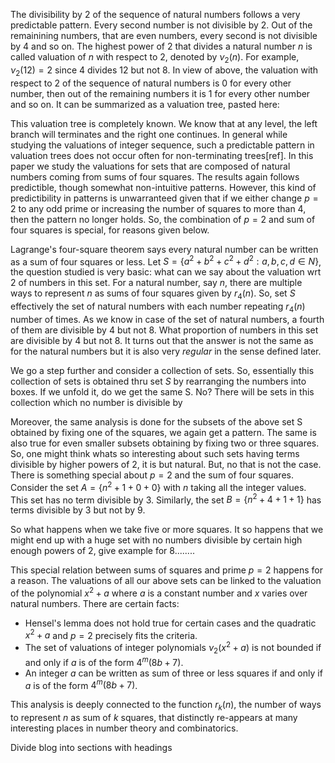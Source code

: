 The divisibility by 2 of the sequence of natural numbers follows a very predictable pattern. Every second number is not 
divisible by 2. Out of the remainining numbers, that are even numbers, every second is not divisible by 4 and so on. 
The highest power of 2 that divides a natural number $n$ is called valuation of $n$ with respect to 2, denoted by $\nu_2(n)$. 
For example, $\nu_2(12)=2$ since $4$ divides $12$ but not $8$. In view of above, the valuation with respect to 2 of the 
sequence of natural numbers is 0 for every other number, then out of the remaining numbers it is 1 for every other number and 
so on. It can be summarized as a valuation tree, pasted here:

This valuation tree is completely known. We know that at any level, the left branch will terminates and the right 
one continues. In general while studying the valuations of integer sequence, such a predictable pattern in valuation trees does not occur often for non-terminating trees[ref]. In this paper we study the valuations for sets that are composed of natural numbers coming from sums of four squares. The results again follows predictible, though somewhat non-intuitive patterns. However, this kind of predictibility in patterns is unwarranteed given that if we either change $p=2$ to any odd prime or increasing the number of squares to more than 4, then the pattern no longer holds. So, the combination of $p=2$ and sum of four squares is special, for reasons given below.

Lagrange's four-square theorem says every natural number can be written as a sum of four squares or less. Let $S = \{ a^2+b^2+c^2+d^2: a,b,c,d \in N \}$, the question studied is very basic: what can we say about the valuation wrt $2$ 
of numbers in this set. For a natural number, say $n$, there are multiple ways to represent $n$ as sums of four squares given by $r_4(n)$. So, set $S$ effectively the set of natural numbers with each number repeating $r_4(n)$ number of times. As we know in case of the set of natural numbers, a fourth of them are divisible by $4$ but not $8$. What proportion of numbers in this set are divisible by $4$ but not $8$. It turns out that the answer is not the same as for the natural numbers but it is also very *regular* in the sense defined later. 

We go a step further and consider a collection of sets. So, essentially this collection of sets is obtained thru set $S$ by rearranging the numbers into boxes. If we unfold it, do we get the same S. No? There will be sets in this collection which no number is divisible by 

Moreover, the same analysis is done for the subsets of the above set S obtained by fixing one of the squares, we again get a 
pattern. The same is also true for even smaller subsets obtaining by fixing two or three squares. 
So, one might think whats so interesting about such sets having terms divisible by higher powers of $2$, it is but natural. 
But, no that is not the case. There is something special about $p=2$ and the sum of four squares. 
Consider the set $A = \{ n^2 + 1 + 0 + 0\}$ with $n$ taking all the integer values. This set has no term divisible by 3. 
Similarly, the set $B = \{ n^2 + 4 + 1 + 1\}$ has terms divisible by $3$ but not by $9$.

So what happens when we take five or more squares. It so happens that we might end up with a huge set with no numbers divisible
by certain high enough powers of 2, give example for $8$........


This special relation between sums of squares and prime $p=2$ happens for a reason. The valuations of all our above sets can be linked to the valuation of the polynomial $x^2+a$ where $a$ is a constant number and $x$ varies over natural numbers. There are certain facts:
* Hensel's lemma does not hold true for certain cases and the quadratic $x^2+a$ and $p=2$ precisely fits the criteria.
* The set of valuations of integer polynomials $\nu_2(x^2+a)$ is not bounded if and only if $a$ is of the form $4^m(8b+7)$.
* An integer $a$ can be written as sum of three or less squares if and only if $a$ is of the form $4^m(8b+7)$.


This analysis is deeply connected to the function $r_k(n)$, the number of ways to represent $n$ as sum of $k$ squares, that distinctly re-appears at many interesting places in number theory and combinatorics.


Divide blog into sections with headings
